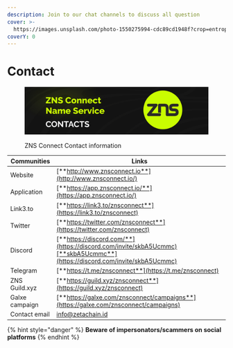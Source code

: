 ```yaml
---
description: Join to our chat channels to discuss all question
cover: >-
  https://images.unsplash.com/photo-1550275994-cdc89cd1948f?crop=entropy&cs=srgb&fm=jpg&ixid=M3wxOTcwMjR8MHwxfHNlYXJjaHwzfHxuZW9ufGVufDB8fHx8MTY4NzI0MzMyMnww&ixlib=rb-4.0.3&q=85
coverY: 0
---
```


# Contact

<figure><img src=".gitbook/assets/Poster Twitter 59.jpg" alt=""><figcaption><p>ZNS Connect Contact information</p></figcaption></figure>

| Communities    | Links                                                                                                                    |
| -------------- | ------------------------------------------------------------------------------------------------------------------------ |
| Website        | [**http://www.znsconnect.io**](http://www.znsconnect.io/)                                                                |
| Application    | [**https://app.znsconnect.io/**](https://app.znsconnect.io/)                                                             |
| Link3.to       | [**https://link3.to/znsconnect**](https://link3.to/znsconnect)                                                           |
| Twitter        | [**https://twitter.com/znsconnect**](https://twitter.com/znsconnect)                                                     |
| Discord        | [**https://discord.com/**](https://discord.com/invite/skbA5Ucmmc)[**skbA5Ucmmc**](https://discord.com/invite/skbA5Ucmmc) |
| Telegram       | [**https://t.me/znsconnect**](https://t.me/znsconnect)                                                                   |
| ZNS Guild.xyz  | [**https://guild.xyz/znsconnect**](https://guild.xyz/znsconnect)                                                         |
| Galxe campaign | [**https://galxe.com/znsconnect/campaigns**](https://galxe.com/znsconnect/campaigns)                                     |
| Contact email  | info@zetachain.id                                                                                                        |

{% hint style="danger" %}
**Beware of impersonators/scammers on social platforms**&#x20;
{% endhint %}
